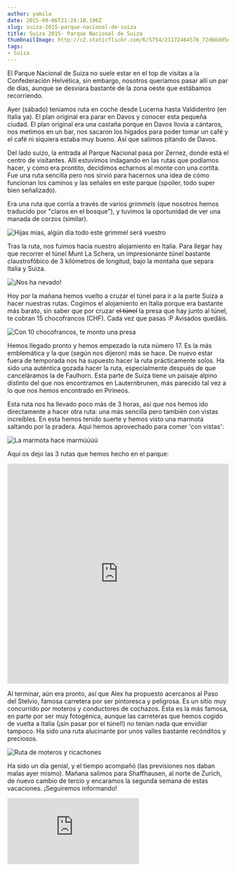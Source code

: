 ```yaml
---
author: yamila
date: 2015-09-06T21:24:18.196Z
slug: suiza-2015-parque-nacional-de-suiza
title: Suiza 2015- Parque Nacional de Suiza
thumbnailImage: http://c2.staticflickr.com/6/5754/21172464576_72d66dd5e6_z.jpg
tags:
- Suiza
---
```


El Parque Nacional de Suiza no suele estar en el top de visitas a la Confederación Helvética, sin embargo, nosotros queríamos pasar allí un par de días, aunque se desviara bastante de la zona oeste que estábamos recorriendo.

Ayer (sábado) teníamos ruta en coche desde Lucerna hasta Valdidentro (en Italia ya). El plan original era parar en Davos y conocer esta pequeña ciudad. El plan original era una castaña porque en Davos llovía a cántaros, nos metimos en un bar, nos sacaron los hígados para poder tomar un café y el café ni siquiera estaba muy bueno. Así que salimos pitando de Davos.

Del lado suizo, la entrada al Parque Nacional pasa por Zernez, donde está el centro de visitantes. Allí estuvimos indagando en las rutas que podíamos hacer, y como era prontito, decidimos echarnos al monte con una cortita. Fue una ruta sencilla pero nos sirvió para hacernos una idea de cómo funcionan los caminos y las señales en este parque (spoiler, todo super bien señalizado).

Era una ruta que corría a través de varios <em>grimmels</em> (que nosotros hemos traducido por "claros en el bosque"), y tuvimos la oportunidad de ver una manada de corzos (similar).

<img src="http://c2.staticflickr.com/6/5695/21172464446_70e73f1a5d_z.jpg" title="Hijas mías, algún día todo este grimmel será vuestro" />

Tras la ruta, nos fuimos hacia nuestro alojamiento en Italia. Para llegar hay que recorrer el túnel Munt La Schera, un impresionante túnel bastante claustrofóbico de 3 kilómetros de longitud, bajo la montaña que separa Italia y Suiza.

![¡Nos ha nevado!](http://c1.staticflickr.com/1/618/21206609631_fb933f366f_b.jpg#full)

Hoy por la mañana hemos vuelto a cruzar el túnel para ir a la parte Suiza a hacer nuestras rutas. Cogimos el alojamiento en Italia porque era bastante más barato, sin saber que por cruzar <del>el túnel</del> la presa que hay junto al túnel, te cobran 15 chocofrancos (CHF). Cada vez que pasas :P Avisados quedáis.

<img src="http://c2.staticflickr.com/6/5754/21172464576_72d66dd5e6_z.jpg" title="Con 10 chocofrancos, te monto una presa" />

Hemos llegado pronto y hemos empezado la ruta número 17. Es la más emblemática y la que (según nos dijeron) más se hace. De nuevo estar fuera de temporada nos ha supuesto hacer la ruta prácticamente solos. Ha sido una auténtica gozada hacer la ruta, especialmente después de que canceláramos la de Faulhorn. Esta parte de Suiza tiene un paisaje alpino distinto del que nos encontramos en Lauternbrunen, más parecido tal vez a lo que nos hemos encontrado en Pirineos.

Esta ruta nos ha llevado poco más de 3 horas, así que nos hemos ido directamente a hacer otra ruta: una más sencilla pero también con vistas increíbles. En esta hemos tenido suerte y hemos visto una marmota saltando por la pradera. Aquí hemos aprovechado para comer 'con vistas':

<img src="http://c2.staticflickr.com/6/5627/20576839654_ceed6727c5_z.jpg" title="La marmota hace marmúúúú" />

Aquí os dejo las 3 rutas que hemos hecho en el parque:

<iframe width='100%' height='500px' frameBorder='0' src='https://a.tiles.mapbox.com/v4/yamila.namhbm8l/attribution,zoompan.html?access_token=pk.eyJ1IjoieWFtaWxhIiwiYSI6IjUzNDE5ZDRkZjBiZjBiZDY0YTBhZjBmNmUyZGYzYTZiIn0.okLJEzGsBQ6IOgn1mhToIQ#13/46.6700/10.2003'></iframe>

Al terminar, aún era pronto, así que Alex ha propuesto acercanos al Paso del Stelvio, famosa carretera por ser pintoresca y peligrosa. Es un sitio muy concurrido por moteros y conductores de cochazos. Esta es la más famosa, en parte por ser muy fotogénica, aunque las carreteras que hemos cogido de vuelta a Italia (¡sin pasar por el túnel!) no tenían nada que envidiar tampoco. Ha sido una ruta alucinante por unos valles bastante recónditos y preciosos.

<img src="http://c2.staticflickr.com/6/5750/20576039244_a21a81d52d_z.jpg" title="Ruta de moteros y ricachones" />

Ha sido un día genial, y el tiempo acompañó (las previsiones nos daban malas ayer mismo). Mañana salimos para Shaffhausen, al norte de Zurich, de nuevo cambio de tercio y encaramos la segunda semana de estas vacaciones. ¡Seguiremos informando!

<div class='embed-container'><iframe src='https://www.flickr.com/photos/125687915@N08/albums/72157655950944463/player' frameborder='0' allowfullscreen webkitallowfullscreen mozallowfullscreen oallowfullscreen msallowfullscreen></iframe></div>